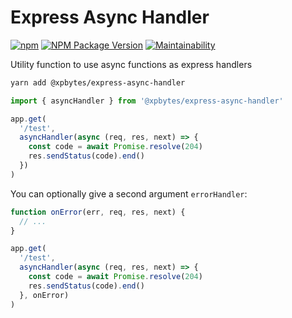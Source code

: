 # Express Async Handler

[![npm](https://github.com/XPBytes/express-async-handler/workflows/npm/badge.svg)](https://github.com/XPBytes/express-async-handler/actions?query=workflow%3Anpm) [![NPM Package Version](https://badge.fury.io/js/@xpbytes%2Fexpress-async-handler.svg)](https://npmjs.org/package/@xpbytes/express-async-handler) [![Maintainability](https://api.codeclimate.com/v1/badges/d6465e2c4c2806882745/maintainability)](https://codeclimate.com/github/XPBytes/express-async-handler/maintainability)

Utility function to use async functions as express handlers

```bash
yarn add @xpbytes/express-async-handler
```

```typescript
import { asyncHandler } from '@xpbytes/express-async-handler'

app.get(
  '/test',
  asyncHandler(async (req, res, next) => {
    const code = await Promise.resolve(204)
    res.sendStatus(code).end()
  })
)
```

You can optionally give a second argument `errorHandler`:

```typescript
function onError(err, req, res, next) {
  // ...
}

app.get(
  '/test',
  asyncHandler(async (req, res, next) => {
    const code = await Promise.resolve(204)
    res.sendStatus(code).end()
  }, onError)
)
```
